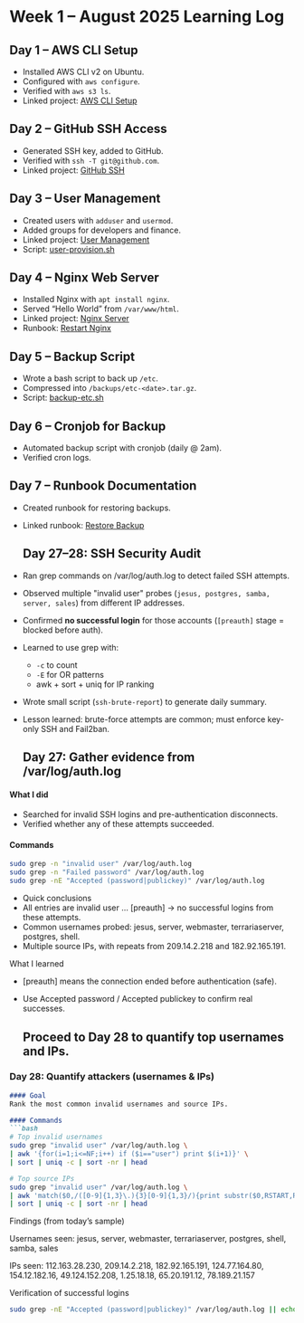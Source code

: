 
# Week 1 – August 2025 Learning Log

## Day 1 – AWS CLI Setup
- Installed AWS CLI v2 on Ubuntu.
- Configured with `aws configure`.
- Verified with `aws s3 ls`.
- Linked project: [AWS CLI Setup](../projects/aws-cli-setup.md)

## Day 2 – GitHub SSH Access
- Generated SSH key, added to GitHub.
- Verified with `ssh -T git@github.com`.
- Linked project: [GitHub SSH](../projects/github-ssh.md)

## Day 3 – User Management
- Created users with `adduser` and `usermod`.
- Added groups for developers and finance.
- Linked project: [User Management](../projects/user-management.md)
- Script: [user-provision.sh](../scripts/user-provision.sh)

## Day 4 – Nginx Web Server
- Installed Nginx with `apt install nginx`.
- Served “Hello World” from `/var/www/html`.
- Linked project: [Nginx Server](../projects/nginx-server.md)
- Runbook: [Restart Nginx](../runbooks/restart-nginx.md)

## Day 5 – Backup Script
- Wrote a bash script to back up `/etc`.
- Compressed into `/backups/etc-<date>.tar.gz`.
- Script: [backup-etc.sh](../scripts/backup-etc.sh)

## Day 6 – Cronjob for Backup
- Automated backup script with cronjob (daily @ 2am).
- Verified cron logs.

## Day 7 – Runbook Documentation
- Created runbook for restoring backups.
- Linked runbook: [Restore Backup](../runbooks/restore-backup.md)

  ## Day 27–28: SSH Security Audit
- Ran grep commands on /var/log/auth.log to detect failed SSH attempts.
- Observed multiple "invalid user" probes (`jesus, postgres, samba, server, sales`) from different IP addresses.
- Confirmed **no successful login** for those accounts (`[preauth]` stage = blocked before auth).
- Learned to use grep with:
  - `-c` to count
  - `-E` for OR patterns
  - awk + sort + uniq for IP ranking
- Wrote small script (`ssh-brute-report`) to generate daily summary.
- Lesson learned: brute-force attempts are common; must enforce key-only SSH and Fail2ban.

  ## Day 27: Gather evidence from /var/log/auth.log
#### What I did
- Searched for invalid SSH logins and pre-authentication disconnects.
- Verified whether any of these attempts succeeded.

#### Commands
```bash
sudo grep -n "invalid user" /var/log/auth.log
sudo grep -n "Failed password" /var/log/auth.log
sudo grep -nE "Accepted (password|publickey)" /var/log/auth.log
```
- Quick conclusions
- All entries are invalid user … [preauth] → no successful logins from these attempts.
- Common usernames probed: jesus, server, webmaster, terrariaserver, postgres, shell.
- Multiple source IPs, with repeats from 209.14.2.218 and 182.92.165.191.

What I learned

- [preauth] means the connection ended before authentication (safe).

- Use Accepted password / Accepted publickey to confirm real successes.

  ## Proceed to Day 28 to quantify top usernames and IPs.
  
### Day 28: Quantify attackers (usernames & IPs)
```markdown
#### Goal
Rank the most common invalid usernames and source IPs.

#### Commands
```bash
# Top invalid usernames
sudo grep "invalid user" /var/log/auth.log \
| awk '{for(i=1;i<=NF;i++) if ($i=="user") print $(i+1)}' \
| sort | uniq -c | sort -nr | head

# Top source IPs
sudo grep "invalid user" /var/log/auth.log \
| awk 'match($0,/([0-9]{1,3}\.){3}[0-9]{1,3}/){print substr($0,RSTART,RLENGTH)}' \
| sort | uniq -c | sort -nr | head
```
Findings (from today’s sample)

Usernames seen: jesus, server, webmaster, terrariaserver, postgres, shell, samba, sales

IPs seen: 112.163.28.230, 209.14.2.218, 182.92.165.191, 124.77.164.80, 154.12.182.16, 49.124.152.208, 1.25.18.18, 65.20.191.12, 78.189.21.157

Verification of successful logins
```bash
sudo grep -nE "Accepted (password|publickey)" /var/log/auth.log || echo "No accepted logins found in window"
```
